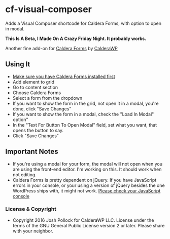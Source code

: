 # cf-visual-composer
Adds a Visual Composer shortcode for Caldera Forms, with option to open in modal.

<strong>This Is A Beta, I Made On A Crazy Friday Night. It probably works.</strong>

Another fine add-on for [Caldera Forms](https://CalderaWP.com/caldera-forms) by [CalderaWP](https://CalderaWP.com)

## Using It
* [Make sure you have Caldera Forms installed first](https://wordpress.org/plugins/caldera-forms/)
* Add element to grid
* Go to content section
* Choose Caldera Forms
* Select a form from the dropdown
* If you want to show the form in the grid, not open it in a modal, you're done, click "Save Changes"
* If you want to show the form in a modal, check the "Load In Modal" option"
* In the "Text For Button To Open Modal" field, set what you want, that opens the button to say.
* Click "Save Changes"

## Important Notes
* If you're using a modal for your form, the modal will not open when you are using the front-end editor. I'm working on this. It should work when not editing.
* Caldera Forms is pretty dependent on jQuery. If you have JavaScript errors in your console, or your using a version of jQuery besides the one WordPress ships with, it might not work. [Please check your JavaScript console](http://webmasters.stackexchange.com/questions/8525/how-to-open-the-javascript-console-in-different-browsers)

### License & Copyright
* Copyright 2016 Josh Pollock for CalderaWP LLC. License under the terms of the GNU General Public License version 2 or later. Please share with your neighbor.
